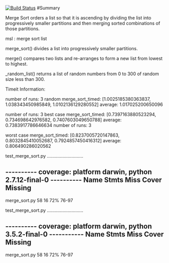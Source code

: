 [![Build Status](https://travis-ci.org/chamberi/data-structures.svg?branch=master)](https://travis-ci.org/chamberi/data-structures)
#Summary

Merge Sort orders a list so that it is ascending by dividing the list into progressively smaller partitions and then merging sorted combinations of those partitions.

msl : merge sort list

merge_sort() divides a list into progressively smaller partitions.

merge() compares two lists and re-arranges to form a new list from lowest to highest.

_random_list() returns a list of random numbers from 0 to 300 of random size less than 300. 


Timeit Information:


number of runs: 3
random merge_sort_timed: [1.0025185380363837, 1.038343450985849, 1.0102136129280552]
average:  1.017025200650096

number of runs: 3
best case merge_sort_timed: [0.7397163880523294, 0.734698642976582, 0.7407603049650788]
average:  0.7383917786646634
number of runs: 3

worst case merge_sort_timed: [0.8237005720147863, 0.8032845410052687, 0.7924857450416312]
average:  0.806490286020562


test_merge_sort.py ............................

---------- coverage: platform darwin, python 2.7.12-final-0 ----------
Name                      Stmts   Miss  Cover   Missing
-------------------------------------------------------
merge_sort.py                58     16    72%   76-97

test_merge_sort.py ............................

---------- coverage: platform darwin, python 3.5.2-final-0 -----------
Name                      Stmts   Miss  Cover   Missing
-------------------------------------------------------
merge_sort.py                58     16    72%   76-97

